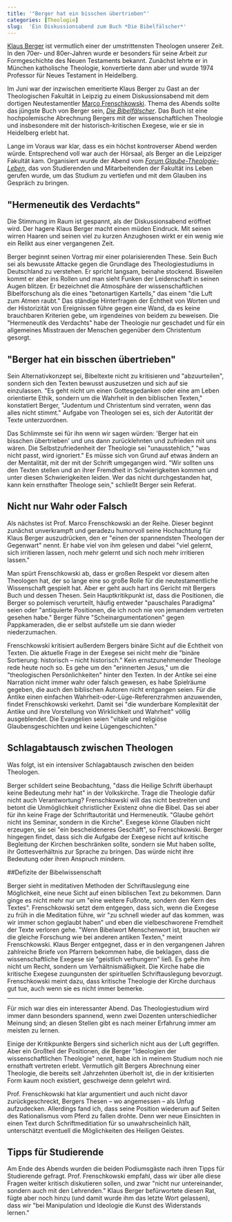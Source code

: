 ```yaml
---
title: '"Berger hat ein bisschen übertrieben"'
categories: [Theologie]
slug:  'Ein Diskussionsabend zum Buch *Die Bibelfälscher*'
---
```


[Klaus Berger](http://de.wikipedia.org/wiki/Klaus_Berger_(Theologe)) ist vermutlich einer der umstrittensten Theologen unserer Zeit. In den 70er- und 80er-Jahren wurde er besonders für seine Arbeit zur Formgeschichte des Neuen Testaments bekannt. Zunächst lehrte er in München katholische Theologie, konvertierte dann aber und wurde 1974 Professor für Neues Testament in Heidelberg.

Im Juni war der inzwischen emeritierte Klaus Berger zu Gast an der Theologischen Fakultät in Leipzig zu einem Diskussionsabend mit dem dortigen Neutestamentler [Marco Frenschkowski](http://de.wikipedia.org/wiki/Marco_Frenschkowski). Thema des Abends sollte das jüngste Buch von Berger sein, [*Die Bibelfälscher*](http://www.amazon.de/Die-Bibelf%C3%A4lscher-Wahrheit-betrogen-werden/dp/3629021859). Das Buch ist eine hochpolemische Abrechnung Bergers mit der wissenschaftlichen Theologie und insbesondere mit der historisch-kritischen Exegese, wie er sie in Heidelberg erlebt hat.

Lange im Voraus war klar, dass es ein höchst kontroverser Abend werden würde. Entsprechend voll war auch der Hörsaal, als Berger an die Leipziger Fakultät kam. Organisiert wurde der Abend vom *[Forum Glaube-Theologie-Leben](http://www.forum-gtl.de/)*, das von Studierenden und Mitarbeitenden der Fakultät ins Leben gerufen wurde, um das Studium zu vertiefen und mit dem Glauben ins Gespräch zu bringen.

## "Hermeneutik des Verdachts"

Die Stimmung im Raum ist gespannt, als der Diskussionsabend eröffnet wird. Der hagere Klaus Berger macht einen müden Eindruck. Mit seinen wirren Haaren und seinen viel zu kurzen Anzughosen wirkt er ein wenig wie ein Relikt aus einer vergangenen Zeit.

Berger beginnt seinen Vortrag mir einer polarisierenden These. Sein Buch sei als bewusste Attacke gegen die Grundlage des Theologiestudiums in Deutschland zu verstehen. Er spricht langsam, beinahe stockend. Bisweilen kommt er aber ins Rollen und man sieht Funken der Leidenschaft in seinen Augen blitzen. Er bezeichnet die Atmosphäre der wissenschaftlichen Bibelforschung als die eines "betonartigen Kartells," das einem "die Luft zum Atmen raubt." Das ständige Hinterfragen der Echtheit von Worten und der Historizität von Ereignissen führe gegen eine Wand, da es keine brauchbaren Kriterien gebe, um irgendeines von beidem zu beweisen. Die "Hermeneutik des Verdachts" habe der Theologie nur geschadet und für ein allgemeines Misstrauen der Menschen gegenüber dem Christentum gesorgt.

## "Berger hat ein bisschen übertrieben"

Sein Alternativkonzept sei, Bibeltexte nicht zu kritisieren und "abzuurteilen", sondern sich den Texten bewusst auszusetzen und sich auf sie einzulassen. "Es geht nicht um einen Gottesgedanken oder eine am Leben orientierte Ethik, sondern um die Wahrheit in den biblischen Texten," konstatiert Berger, "Judentum und Christentum sind verraten, wenn das alles nicht stimmt." Aufgabe von Theologen sei es, sich der Autorität der Texte unterzuordnen.

Das Schlimmste sei für ihn wenn wir sagen würden: 'Berger hat ein bisschen übertrieben' und uns dann zurücklehnten und zufrieden mit uns wären. Die Selbstzufriedenheit der Theologie sei "unausstehlich," "was nicht passt, wird ignoriert." Es müsse sich von Grund auf etwas ändern an der Mentalität, mit der mit der Schrift umgegangen wird. "Wir sollten uns den Texten stellen und an ihrer Fremdheit in Schwierigkeiten kommen und unter diesen Schwierigkeiten leiden. Wer das nicht durchgestanden hat, kann kein ernsthafter Theologe sein," schließt Berger sein Referat.

## Nicht nur Wahr oder Falsch

Als nächstes ist Prof. Marco Frenschkowski an der Reihe. Dieser beginnt zunächst unverkrampft und geradezu humorvoll seine Hochachtung für Klaus Berger auszudrücken, den er "einen der spannendsten Theologen der Gegenwart" nennt. Er habe viel von ihm gelesen und dabei "viel gelernt, sich irritieren lassen, noch mehr gelernt und sich noch mehr irritieren lassen."

Man spürt Frenschkowski ab, dass er großen Respekt vor diesem alten Theologen hat, der so lange eine so große Rolle für die neutestamentliche Wissenschaft gespielt hat. Aber er geht auch hart ins Gericht mit Bergers Buch und dessen Thesen. Sein Hauptkritikpunkt ist, dass die Positionen, die Berger so polemisch verurteilt, häufig entweder "pauschales Paradigma" seien oder "antiquierte Positionen, die ich noch nie von jemandem vertreten gesehen habe." Berger führe "Scheinargumentationen" gegen Pappkameraden, die er selbst aufstelle um sie dann wieder niederzumachen.

Frenschkowski kritisiert außerdem Bergers binäre Sicht auf die Echtheit von Texten. Die aktuelle Frage in der Exegese sei nicht mehr die "binäre Sortierung: historisch – nicht historisch." Kein ernstzunehmender Theologe rede heute noch so. Es gehe um den "erinnerten Jesus," um die "theologischen Persönlichkeiten" hinter den Texten. In der Antike sei eine Narration nicht immer wahr oder falsch gewesen, es habe Spielräume gegeben, die auch den biblischen Autoren nicht entgangen seien. Für die Antike einen einfachen Wahrheit-oder-Lüge-Referenzrahmen anzuwenden, findet Frenschkowski verkehrt. Damit sei "die wunderbare Komplexität der Antike und ihre Vorstellung von Wirklichkeit und Wahrheit" völlig ausgeblendet. Die Evangelien seien "vitale und religiöse Glaubensgeschichten und keine Lügengeschichten."

## Schlagabtausch zwischen Theologen

Was folgt, ist ein intensiver Schlagabtausch zwischen den beiden Theologen.

Berger schildert seine Beobachtung, "dass die Heilige Schrift überhaupt keine Bedeutung mehr hat" in der Volkskirche. Trage die Theologie dafür nicht auch Verantwortung? Frenschkowski will das nicht bestreiten und betont die Unmöglichkeit christlicher Existenz ohne die Bibel. Das sei aber für ihn keine Frage der Schriftautorität und Hermeneutik. "Glaube gehört nicht ins Seminar, sondern in die Kirche". Exegese könne Glauben nicht erzeugen, sie sei "ein bescheideneres Geschäft", so Frenschkowski. Berger hingegen findet, dass sich die Aufgabe der Exegese nicht auf kritische Begleitung der Kirchen beschränken sollte, sondern sie Mut haben sollte, ihr Gottesverhältnis zur Sprache zu bringen. Das würde nicht ihre Bedeutung oder ihren Anspruch mindern.

##Defizite der Bibelwissenschaft

Berger sieht in meditativen Methoden der Schriftauslegung eine Möglichkeit, eine neue Sicht auf einen biblischen Text zu bekommen. Dann ginge es nicht mehr nur um "eine weitere Fußnote, sondern den Kern des Textes". Frenschkowski setzt dem entgegen, dass sich, wenn die Exegese zu früh in die Meditation führe, wir "zu schnell wieder auf das kommen, was wir immer schon geglaubt haben" und eben die vielbeschworene Fremdheit der Texte verloren gehe. "Wenn Bibelwort Menschenwort ist, brauchen wir die gleiche Forschung wie bei anderen antiken Texten," meint Frenschkowski. Klaus Berger entgegnet, dass er in den vergangenen Jahren zahlreiche Briefe von Pfarrern bekommen habe, die beklagen, dass die wissenschaftliche Exegese sie "geistlich verhungern" ließ. Es gehe ihm nicht um Recht, sondern um Verhältnismäßigkeit. Die Kirche habe die kritische Exegese zuungunsten der spirituellen Schriftauslegung bevorzugt. Frenschkowski meint dazu, dass kritische Theologie der Kirche durchaus gut tue, auch wenn sie es nicht immer bemerke.

-----

Für mich war dies ein interessanter Abend. Das Theologiestudium wird immer dann besonders spannend, wenn zwei Dozenten unterschiedlicher Meinung sind; an diesen Stellen gibt es nach meiner Erfahrung immer am meisten zu lernen.

Einige der Kritikpunkte Bergers sind sicherlich nicht aus der Luft gegriffen. Aber ein Großteil der Positionen, die Berger "Ideologien der wissenschaftlichen Theologie" nennt, habe ich in meinem Studium noch nie ernsthaft vertreten erlebt. Vermutlich gilt Bergers Abrechnung einer Theologie, die bereits seit Jahrzehnten überholt ist, die in der kritisierten Form kaum noch existiert, geschweige denn gelehrt wird.

Prof. Frenschkowski hat klar argumentiert und auch nicht davor zurückgeschreckt, Bergers Thesen – wo angemessen – als Unfug aufzudecken. Allerdings fand ich, dass seine Position wiederum auf Seiten des Rationalismus vom Pferd zu fallen drohte. Denn wer neue Einsichten in einen Text durch Schriftmeditiation für so unwahrscheinlich hält, unterschätzt eventuell die Möglichkeiten des Heiligen Geistes.

## Tipps für Studierende

Am Ende des Abends wurden die beiden Podiumsgäste nach ihren Tipps für Studierende gefragt. Prof. Frenschkowski empfahl, dass wir über alle diese Fragen weiter kritisch diskutieren sollen, und zwar "nicht nur untereinander, sondern auch mit den Lehrenden." Klaus Berger befürwortete diesen Rat, fügte aber noch hinzu (und damit wurde ihm das letzte Wort gelassen), dass wir "bei Manipulation und Ideologie die Kunst des Widerstands lernen."